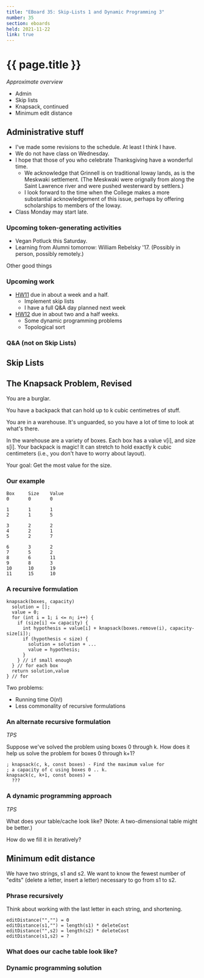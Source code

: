 ```yaml
---
title: "EBoard 35: Skip-Lists 1 and Dynamic Programming 3" 
number: 35
section: eboards
held: 2021-11-22
link: true
---
```

# {{ page.title }}

_Approximate overview_

* Admin
* Skip lists
* Knapsack, continued
* Minimum edit distance

Administrative stuff
--------------------

* I've made some revisions to the schedule. At least I think I have.
* We do not have class on Wednesday.
* I hope that those of you who celebrate Thanksgiving have a wonderful time.
    * We acknowledge that Grinnell is on traditional Ioway lands, as is
      the Meskwaki settlement.  (The Meskwaki were orignally from along
      the Saint Lawrence river and were pushed westerward by settlers.)
    * I look forward to the time when the College makes a more substantial
      acknowledgement of this issue, perhaps by offering scholarships
      to members of the Ioway.
* Class Monday may start late.

### Upcoming token-generating activities

* Vegan Potluck this Saturday.
* Learning from Alumni tomorrow: William Rebelsky '17.  (Possibly in
  person, possibly remotely.)

Other good things

### Upcoming work

* [HW11](../assignments/assignment11) due in about a week and a half.
    * Implement skip lists
    * I have a full Q&A day planned next week
* [HW12](../assignments/assignment12) due in about two and a half weeks.
    * Some dynamic programming problems
    * Topological sort

### Q&A (not on Skip Lists)

Skip Lists
----------

The Knapsack Problem, Revised
-----------------------------

You are a burglar.

You have a backpack that can hold up to k cubic centimetres of stuff.

You are in a warehouse.  It's unguarded, so you have a lot of time
to look at what's there.

In the warehouse are a variety of boxes.  Each box has a value v[i],
and size s[i].  Your backpack is magic!  It can stretch to hold exactly
k cubic centimeters (i.e., you don't have to worry about layout).

Your goal: Get the most value for the size.

### Our example

```
Box     Size    Value
0       0       0

1       1       1
2       1       5

3       2       2
4       2       1
5       2       7

6       3       2
7       5       2
8       6       11
9       8       3
10      10      19
11      15      10
```

### A recursive formulation

```
knapsack(boxes, capacity)
  solution = [];
  value = 0;
  for (int i = 1; i <= n; i++) {
    if (size[i] <= capacity) {
      int hypothesis = value[i] + knapsack(boxes.remove(i), capacity-size[i]);
      if (hypothesis < size) {
        solution = solution + ...
        value = hypothesis;
      }
    } // if small enough
  } // for each box
  return solution,value
} // for
```

Two problems:

* Running time O(n!)
* Less commonality of recursive formulations

### An alternate recursive formulation

_TPS_

Suppose we've solved the problem using boxes 0 through k.  How does
it help us solve the problem for boxes 0 through k+1?

```
; knapsack(c, k, const boxes) - Find the maximum value for 
; a capacity of c using boxes 0 .. k.
knapsack(c, k+1, const boxes) =
  ???
```

### A dynamic programming approach

_TPS_

What does your table/cache look like?  (Note: A two-dimensional table
might be better.)

How do we fill it in iteratively?

Minimum edit distance
---------------------

We have two strings, s1 and s2.  We want to know the fewest number
of "edits" (delete a letter, insert a letter) necessary to go from
s1 to s2.

### Phrase recursively

Think about working with the last letter in each string, and
shortening.

```
editDistance("","") = 0
editDistance(s1,"") = length(s1) * deleteCost
editDistance("",s2) = length(s2) * deleteCost
editDistance(s1,s2) = ?
```

### What does our cache table look like?

### Dynamic programming solution
